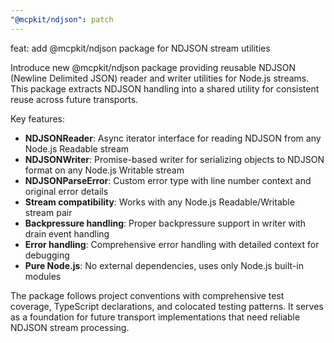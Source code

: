 ```yaml
---
"@mcpkit/ndjson": patch
---
```


feat: add @mcpkit/ndjson package for NDJSON stream utilities

Introduce new @mcpkit/ndjson package providing reusable NDJSON (Newline Delimited JSON) reader and writer utilities for Node.js streams. This package extracts NDJSON handling into a shared utility for consistent reuse across future transports.

Key features:

- **NDJSONReader**: Async iterator interface for reading NDJSON from any Node.js Readable stream
- **NDJSONWriter**: Promise-based writer for serializing objects to NDJSON format on any Node.js Writable stream  
- **NDJSONParseError**: Custom error type with line number context and original error details
- **Stream compatibility**: Works with any Node.js Readable/Writable stream pair
- **Backpressure handling**: Proper backpressure support in writer with drain event handling
- **Error handling**: Comprehensive error handling with detailed context for debugging
- **Pure Node.js**: No external dependencies, uses only Node.js built-in modules

The package follows project conventions with comprehensive test coverage, TypeScript declarations, and colocated testing patterns. It serves as a foundation for future transport implementations that need reliable NDJSON stream processing.
